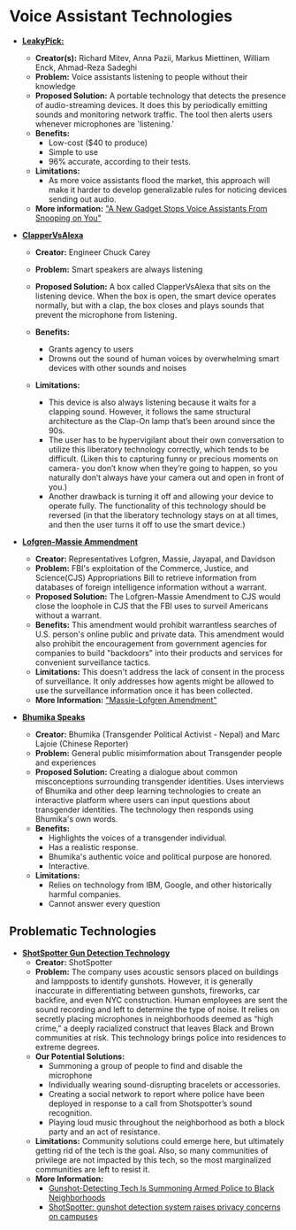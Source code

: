 # Voice Assistant Technologies

- **[LeakyPick:](https://arxiv.org/abs/2007.00500)** 
  - **Creator(s):** Richard Mitev, Anna Pazii, Markus Miettinen, William Enck, Ahmad-Reza Sadeghi
  - **Problem:** Voice assistants listening to people without their knowledge
  - **Proposed Solution:** A portable technology that detects the presence of audio-streaming devices. It does this by periodically emitting sounds and monitoring network traffic. The tool then alerts users whenever microphones are 'listening.'
  - **Benefits:**
    - Low-cost ($40 to produce)
    - Simple to use
    - 96% accurate, according to their tests.
  - **Limitations:**
    - As more voice assistants flood the market, this approach will make it harder to develop generalizable rules for noticing devices sending out audio.
  - **More information:** ["A New Gadget Stops Voice Assistants From Snooping on You"](https://www.wired.com/story/a-new-gadget-stops-voice-assistants-from-snooping-on-you/) 


- **[ClapperVsAlexa](https://voicebot.ai/2019/06/21/smart-speaker-privacy-in-a-homemade-box/)**
  - **Creator:** Engineer Chuck Carey
  - **Problem:** Smart speakers are always listening
  - **Proposed Solution:** A box called ClapperVsAlexa that sits on the listening device. When the box is open, the smart device operates normally, but with a clap, the box closes and plays sounds that prevent the microphone from listening.  
  - **Benefits:** 
    - Grants agency to users
    - Drowns out the sound of human voices by overwhelming smart devices with other sounds and noises

  - **Limitations:** 
    - This device is also always listening because it waits for a clapping sound. However, it follows the same structural architecture as the Clap-On lamp that’s been around since the 90s. 
    - The user has to be hypervigilant about their own conversation to utilize this liberatory technology correctly, which tends to be difficult. (Liken this to capturing funny or precious moments on camera- you don’t know when they’re going to happen, so you naturally don’t always have your camera out and open in front of you.) 
    - Another drawback is turning it off and allowing your device to operate fully. The functionality of this technology should be reversed (in that the liberatory technology stays on at all times, and then the user turns it off to use the smart device.)


- **[Lofgren-Massie Ammendment](https://demandprogress.org/27-groups-urge-support-for-the-lofgren-massie-amendment-to-cjs-approps-to-rein-in-sec-702-of-fisa/)**
  - **Creator:** Representatives Lofgren, Massie, Jayapal, and Davidson
  - **Problem:** FBI's exploitation of the Commerce, Justice, and Science(CJS) Appropriations Bill to retrieve information from databases of foreign intelligence information without a warrant.
  - **Proposed Solution:** The Lofgren-Massie Amendment to CJS would close the loophole in CJS that the FBI uses to surveil Americans without a warrant. 
  - **Benefits:** This amendment would prohibit warrantless searches of U.S. person's online public and private data. This amendment would also prohibit the encouragement from government agencies for companies to build "backdoors" into their products and services for convenient surveillance tactics.
  - **Limitations:** This doesn't address the lack of consent in the process of surveillance. It only addresses how agents might be allowed to use the surveillance information once it has been collected.
  - **More Information:** ["Massie-Lofgren Amendment"](https://lofgren.house.gov/massie-lofgren-amendment)

- **[Bhumika Speaks](https://projects.asiaweekly.com/bhumika-can-speak-for-herself/)**
  - **Creator:** Bhumika (Transgender Political Activist - Nepal) and Marc Lajoie (Chinese Reporter)
  - **Problem:** General public misimformation about Transgender people and experiences
  - **Proposed Solution:** Creating a dialogue about common misconceptions surrounding transgender identities. Uses interviews of Bhumika and other deep learning technologies to create an interactive platform where users can input questions about transgender identities. The technology then responds using Bhumika's own words.
  - **Benefits:** 
      -  Highlights the voices of a transgender individual.
      -  Has a realistic response.
      -  Bhumika's authentic voice and political purpose are honored.
      -  Interactive.
  - **Limitations:**
      -  Relies on technology from IBM, Google, and other historically harmful companies. 
      -  Cannot answer every question 


## Problematic Technologies
 
- **[ShotSpotter Gun Detection Technology](https://www.shotspotter.com/)** 
  - **Creator:** ShotSpotter
  - **Problem:** The company uses acoustic sensors placed on buildings and lampposts to identify gunshots. However, it is generally inaccurate in differentiating between gunshots, fireworks, car backfire, and even NYC construction. Human employees are sent the sound recording and left to determine the type of noise. It relies on secretly placing microphones in neighborhoods deemed as “high crime,” a deeply racialized construct that leaves Black and Brown communities at risk. This technology brings police into residences to extreme degrees.
  - **Our Potential Solutions:** 
    - Summoning a group of people to find and disable the microphone
    - Individually wearing sound-disrupting bracelets or accessories.
    - Creating a social network to report where police have been deployed in response to a call from Shotspotter’s sound recognition.
    - Playing loud music throughout the neighborhood as both a block party and an act of resistance.
  - **Limitations:** Community solutions could emerge here, but ultimately getting rid of the tech is the goal. Also, so many communities of privilege are not impacted by this tech, so the most marginalized communities are left to resist it.
  - **More Information:**
    - [Gunshot-Detecting Tech Is Summoning Armed Police to Black Neighborhoods](https://www.vice.com/en/article/88nd3z/gunshot-detecting-tech-is-summoning-armed-police-to-black-neighborhoods)
    - [ShotSpotter: gunshot detection system raises privacy concerns on campuses](https://www.theguardian.com/law/2015/jul/17/shotspotter-gunshot-detection-schools-campuses-privacy)

